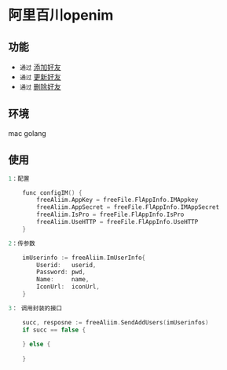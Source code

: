 # 阿里百川openim

## 功能
- `通过` [添加好友](taobao.openim.users.add)
- `通过` [更新好友](taobao.openim.users.update)
- `通过` [删除好友](taobao.openim.users.delet)

## 环境
   mac golang

## 使用

``` c++
1：配置

	func configIM() {
		freeAliim.AppKey = freeFile.FlAppInfo.IMAppkey
		freeAliim.AppSecret = freeFile.FlAppInfo.IMAppSecret
		freeAliim.IsPro = freeFile.FlAppInfo.IsPro
		freeAliim.UseHTTP = freeFile.FlAppInfo.UseHTTP
	}

2：传参数

	imUserinfo := freeAliim.ImUserInfo{
		Userid:   userid,
		Password: pwd,
		Name:     name,
		IconUrl:  iconUrl,
	}

3： 调用封装的接口

	succ, resposne := freeAliim.SendAddUsers(imUserinfos)
	if succ == false {
		
	} else {
		
	}
```